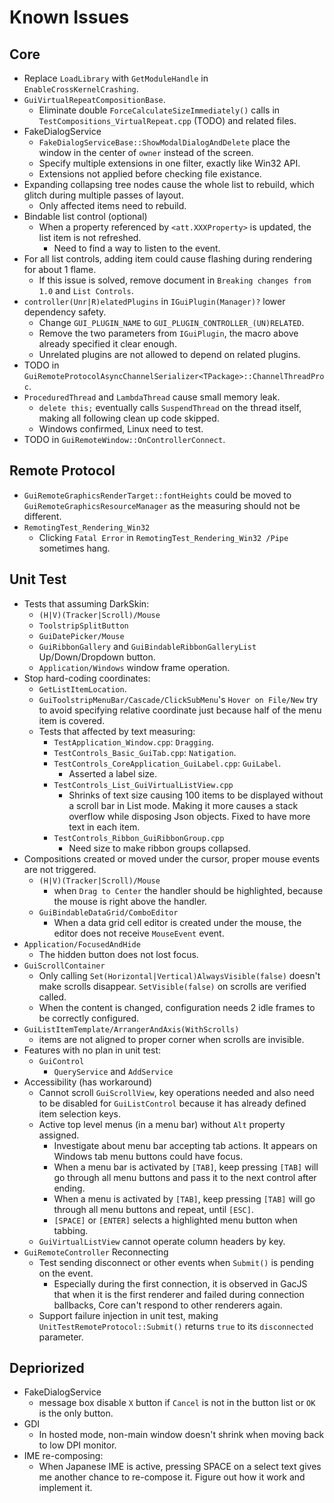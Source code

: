 # Known Issues

## Core

- Replace `LoadLibrary` with `GetModuleHandle` in `EnableCrossKernelCrashing`.
- `GuiVirtualRepeatCompositionBase`.
  - Eliminate double `ForceCalculateSizeImmediately()` calls in `TestCompositions_VirtualRepeat.cpp` (TODO) and related files.
- FakeDialogService
  - `FakeDialogServiceBase::ShowModalDialogAndDelete` place the window in the center of `owner` instead of the screen.
  - Specify multiple extensions in one filter, exactly like Win32 API.
  - Extensions not applied before checking file existance.
- Expanding collapsing tree nodes cause the whole list to rebuild, which glitch during multiple passes of layout.
  - Only affected items need to rebuild.
- Bindable list control (optional)
  - When a property referenced by `<att.XXXProperty>` is updated, the list item is not refreshed.
    - Need to find a way to listen to the event.
- For all list controls, adding item could cause flashing during rendering for about 1 flame.
  - If this issue is solved, remove document in `Breaking changes from 1.0` and `List Controls`.
- `controller(Unr|R)elatedPlugins` in `IGuiPlugin(Manager)?` lower dependency safety.
  - Change `GUI_PLUGIN_NAME` to `GUI_PLUGIN_CONTROLLER_(UN)RELATED`.
  - Remove the two parameters from `IGuiPlugin`, the macro above already specified it clear enough.
  - Unrelated plugins are not allowed to depend on related plugins.
- TODO in `GuiRemoteProtocolAsyncChannelSerializer<TPackage>::ChannelThreadProc`.
- `ProceduredThread` and `LambdaThread` cause small memory leak.
  - `delete this;` eventually calls `SuspendThread` on the thread itself, making all following clean up code skipped.
  - Windows confirmed, Linux need to test.
- TODO in `GuiRemoteWindow::OnControllerConnect`.

## Remote Protocol
- `GuiRemoteGraphicsRenderTarget::fontHeights` could be moved to `GuiRemoteGraphicsResourceManager` as the measuring should not be different.
- `RemotingTest_Rendering_Win32`
  - Clicking `Fatal Error` in `RemotingTest_Rendering_Win32 /Pipe` sometimes hang.

## Unit Test

- Tests that assuming DarkSkin:
  - `(H|V)(Tracker|Scroll)/Mouse`
  - `ToolstripSplitButton`
  - `GuiDatePicker/Mouse`
  - `GuiRibbonGallery` and `GuiBindableRibbonGalleryList` Up/Down/Dropdown button.
  - `Application/Windows` window frame operation.
- Stop hard-coding coordinates:
  - `GetListItemLocation`.
  - `GuiToolstripMenuBar/Cascade/ClickSubMenu`'s `Hover on File/New` try to avoid specifying relative coordinate just because half of the menu item is covered.
  - Tests that affected by text measuring:
    - `TestApplication_Window.cpp`: `Dragging`.
    - `TestControls_Basic_GuiTab.cpp`: `Natigation`.
    - `TestControls_CoreApplication_GuiLabel.cpp`: `GuiLabel`.
      - Asserted a label size.
    - `TestControls_List_GuiVirtualListView.cpp`
      - Shrinks of text size causing 100 items to be displayed without a scroll bar in List mode. Making it more causes a stack overflow while disposing Json objects. Fixed to have more text in each item.
    - `TestControls_Ribbon_GuiRibbonGroup.cpp`
      - Need size to make ribbon groups collapsed.
- Compositions created or moved under the cursor, proper mouse events are not triggered.
  - `(H|V)(Tracker|Scroll)/Mouse`
    - when `Drag to Center` the handler should be highlighted, because the mouse is right above the handler.
  - `GuiBindableDataGrid/ComboEditor`
    - When a data grid cell editor is created under the mouse, the editor does not receive `MouseEvent` event.
- `Application/FocusedAndHide`
  - The hidden button does not lost focus.
- `GuiScrollContainer`
  - Only calling `Set(Horizontal|Vertical)AlwaysVisible(false)` doesn't make scrolls disappear. `SetVisible(false)` on scrolls are verified called.
  - When the content is changed, configuration needs 2 idle frames to be correctly configured.
- `GuiListItemTemplate/ArrangerAndAxis(WithScrolls)`
  - items are not aligned to proper corner when scrolls are invisible.
- Features with no plan in unit test:
  - `GuiControl`
    - `QueryService` and `AddService`
- Accessibility (has workaround)
  - Cannot scroll `GuiScrollView`, key operations needed and also need to be disabled for `GuiListControl` because it has already defined item selection keys.
  - Active top level menus (in a menu bar) without `Alt` property assigned.
    - Investigate about menu bar accepting tab actions. It appears on Windows tab menu buttons could have focus.
    - When a menu bar is activated by `[TAB]`, keep pressing `[TAB]` will go through all menu buttons and pass it to the next control after ending.
    - When a menu is activated by `[TAB]`, keep pressing `[TAB]` will go through all menu buttons and repeat, until `[ESC]`.
    - `[SPACE]` or `[ENTER]` selects a highlighted menu button when tabbing.
  - `GuiVirtualListView` cannot operate column headers by key.
- `GuiRemoteController` Reconnecting
  - Test sending disconnect or other events when `Submit()` is pending on the event.
    - Especially during the first connection, it is observed in GacJS that when it is the first renderer and failed during connection ballbacks, Core can't respond to other renderers again.
  - Support failure injection in unit test, making `UnitTestRemoteProtocol::Submit()` returns `true` to its `disconnected` parameter.

## Depriorized

- FakeDialogService
  - message box disable `X` button if `Cancel` is not in the button list or `OK` is the only button.
- GDI
  - In hosted mode, non-main window doesn't shrink when moving back to low DPI monitor.
- IME re-composing:
  - When Japanese IME is active, pressing SPACE on a select text gives me another chance to re-compose it. Figure out how it work and implement it.
